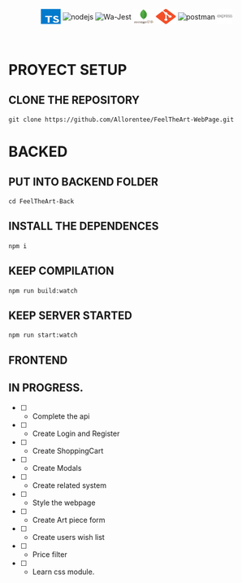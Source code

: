 <div align="center" valign="top"><br>
<img align="center" alt="Js" height="30" width="40" src="https://raw.githubusercontent.com/devicons/devicon/master/icons/typescript/typescript-plain.svg">
<img align="center" alt="nodejs" height="30" width="40" src="https://cdn.worldvectorlogo.com/logos/nodejs-icon.svg">
<img align="center" alt="Wa-Jest" height="30" width="40" src="https://cdn.jsdelivr.net/gh/devicons/devicon/icons/jest/jest-plain.svg">
<img align="center" alt="Mongo" height="30" width="40" src="https://raw.githubusercontent.com/devicons/devicon/master/icons/mongodb/mongodb-original-wordmark.svg">
<img align="center" alt="git" height="30" width="40" src="https://raw.githubusercontent.com/devicons/devicon/master/icons/git/git-original.svg">
<img align="center" alt="postman" height="30" width="30" src="https://camo.githubusercontent.com/93b32389bf746009ca2370de7fe06c3b5146f4c99d99df65994f9ced0ba41685/68747470733a2f2f7777772e766563746f726c6f676f2e7a6f6e652f6c6f676f732f676574706f73746d616e2f676574706f73746d616e2d69636f6e2e737667">
<img align="center" alt="express" height="30" width="30" src="https://raw.githubusercontent.com/devicons/devicon/master/icons/express/express-original-wordmark.svg">    
</div></br></br>

# **PROYECT SETUP**

## **CLONE THE REPOSITORY**

```
git clone https://github.com/Allorentee/FeelTheArt-WebPage.git
```

# **BACKED**

## **PUT INTO BACKEND FOLDER**

```
cd FeelTheArt-Back
```

## **INSTALL THE DEPENDENCES**

```
npm i
```

## **KEEP COMPILATION**

```
npm run build:watch
```

## **KEEP SERVER STARTED**

```
npm run start:watch
```

## **FRONTEND**

## IN PROGRESS.

- [ ] - Complete the api
- [ ] - Create Login and Register
- [ ] - Create ShoppingCart
- [ ] - Create Modals
- [ ] - Create related system
- [ ] - Style the webpage
- [ ] - Create Art piece form
- [ ] - Create users wish list
- [ ] - Price filter
- [ ] - Learn css module.
